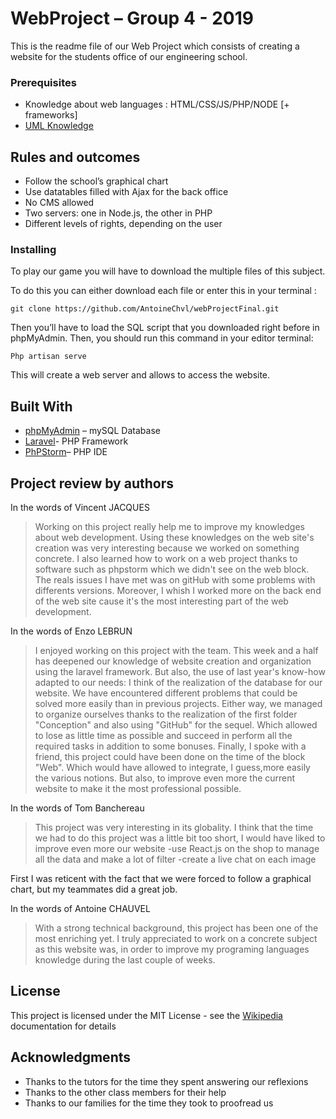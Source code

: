 # WebProject – Group 4 - 2019

This is the readme file of our Web Project which consists of creating a website for the students office of our engineering school.

### Prerequisites

-	Knowledge about web languages : HTML/CSS/JS/PHP/NODE [+ frameworks]
-	[UML Knowledge](https://en.wikipedia.org/wiki/Unified_Modeling_Language) 

## Rules and outcomes

- Follow the school’s graphical chart
- Use datatables filled with Ajax for the back office
- No CMS allowed
- Two servers: one in Node.js, the other in PHP
- Different levels of rights, depending on the user

### Installing

To play our game you will have to download the multiple files of this subject.

To do this you can either download each file or enter this in your terminal :

```
git clone https://github.com/AntoineChvl/webProjectFinal.git
```

Then you’ll have to load the SQL script that you downloaded right before in phpMyAdmin. Then, you should run this command in your editor terminal:
```
Php artisan serve
```
This will create a web server and allows to access the website.

## Built With

* [phpMyAdmin](https://www.phpmyadmin.net/) – mySQL Database
* [Laravel](https://laravel.com/)- PHP Framework
* [PhPStorm]( https://www.jetbrains.com/)– PHP IDE

## Project review by authors


In the words of Vincent JACQUES
> Working on this project really help me to improve my knowledges about web development. Using these knowledges on the web site's creation was very interesting because we worked on something concrete.
I also learned how to work on a web project thanks to software such as phpstorm which we didn't see on the web block.
The reals issues I have met was on gitHub with some problems with differents versions.
Moreover, I whish I worked more on the back end of the web site cause it's the most interesting part of the web development.

In the words of Enzo LEBRUN
>  I enjoyed working on this project with the team. This week and a half has deepened our knowledge of website creation and organization using the laravel framework. But also, the use of last year's know-how adapted to our needs: I think of the realization of the database for our website.
We have encountered different problems that could be solved more easily than in previous projects.
Either way, we managed to organize ourselves thanks to the realization of the first folder "Conception" and also using "GitHub" for the sequel. Which allowed to lose as little time as possible and succeed in perform all the required tasks in addition to some bonuses.
Finally, I spoke with a friend, this project could have been done on the time of the block "Web". Which would have allowed to integrate, I guess,more easily the various notions. But also, to improve even more the current website to make it the most professional possible.

In the words of Tom Banchereau
> This project was very interesting in its globality.
I think that the time we had to do this project was a little bit too short,
I would have liked to improve even more our website
-use React.js on the shop to manage all the data and make a lot of filter
-create a live chat on each image

First I was reticent with the fact that we were forced to follow a graphical chart, but my teammates did a great job.

In the words of Antoine CHAUVEL
> With a strong technical background, this project has been one of the most enriching yet. I truly appreciated to work on a concrete subject as this website was, in order to improve my programing languages knowledge during the last couple of weeks.


## License

This project is licensed under the MIT License - see the [Wikipedia]( https://en.wikipedia.org/wiki/MIT_License) documentation for details

## Acknowledgments

* Thanks to the tutors for the time they spent answering our reflexions
* Thanks to the other class members for their help
* Thanks to our families for the time they took to proofread us
